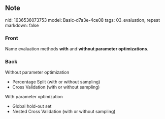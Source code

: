 ## Note
nid: 1636536073753
model: Basic-d7a3e-4ce08
tags: 03_evaluation, repeat
markdown: false

### Front
Name evaluation methods <b>with</b> and <b>without parameter
optimizations</b>.

### Back
<div>
  Without parameter optimization
</div>
<ul>
  <li>Percentage Split (with or without sampling)
  <li>Cross Validation (with or without sampling)
</ul>
<div>
  With parameter optimization
</div>
<ul>
  <li>Global hold-out set
  <li>Nested Cross Validation (with or without sampling)
</ul>
